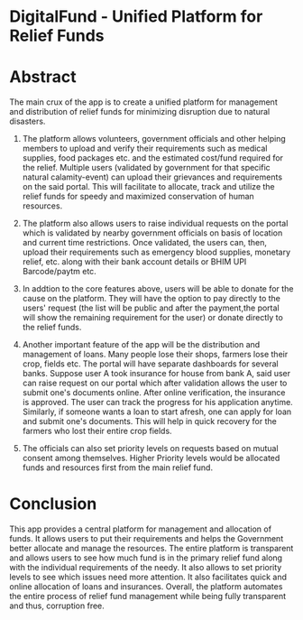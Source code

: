 # DigitalFund - Unified Platform for Relief Funds

# Abstract
The main crux of the app is to create a unified platform for management and distribution of relief funds for minimizing disruption due to natural disasters.

 1) The platform allows volunteers, government officials and other helping members to upload and verify their requirements such as medical supplies, food packages etc. and the estimated cost/fund required for the relief. Multiple users (validated by government for that specific natural calamity-event) can upload their grievances and requirements on the said portal. This will facilitate to allocate, track and utilize the relief funds for speedy and maximized conservation of human resources.

 2) The platform also allows users to raise individual requests on the portal which is validated by nearby government officials on basis of location and current time restrictions. Once validated, the users can, then, upload their requirements such as emergency blood supplies, monetary relief, etc. along with their bank account details or BHIM UPI Barcode/paytm etc.

3) In addtion to the core features above, users will be able to donate for the cause on the platform. They will have the option to pay directly to the users' request (the list will be public and after the payment,the portal will show the remaining requirement for the user) or donate directly to the relief funds. 

4) Another important feature of the app will be the distribution and management of loans. Many people lose their shops, farmers lose their crop, fields etc. The portal will have separate dashboards for several banks. Suppose user A took insurance for house from bank A, said user can raise request on our portal which after validation allows the user to submit one's documents online. After online verification, the insurance is approved. The user can track the progress for his application anytime. Similarly, if someone wants a loan to start afresh, one can apply for loan and submit one's documents. This will help in quick recovery for the farmers who lost their entire crop fields.

5) The officials can also set priority levels on requests based on mutual consent among themselves. Higher Priority levels would be allocated funds and resources first from the main relief fund.

# Conclusion
This app provides a central platform for management and allocation of funds. It allows users to put their requirements and helps the Government better allocate and manage the resources. The entire platform is transparent and allows users to see how much fund is in the primary relief fund along with the individual requirements of the needy. It also allows to set priority levels to see which issues need more attention. It also facilitates quick and online allocation of loans and insurances. Overall, the platform automates the entire process of relief fund management while being fully transparent and thus, corruption free.
